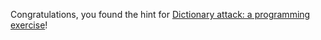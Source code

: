 Congratulations, you found the hint for [Dictionary attack: a programming exercise](http://coord.info/gcayrh0)!
